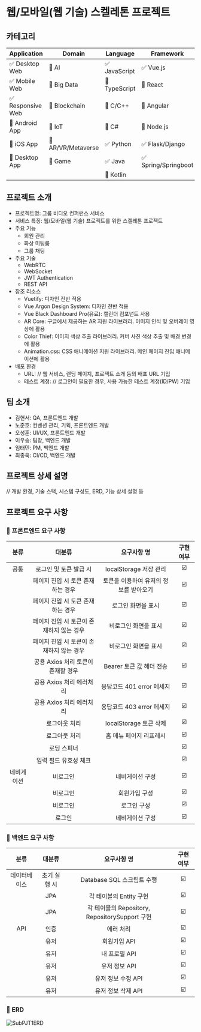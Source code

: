 # 웹/모바일(웹 기술) 스켈레톤 프로젝트

<!-- 필수 항목 -->

## 카테고리

| Application | Domain | Language | Framework |
| ---- | ---- | ---- | ---- |
| :white_check_mark: Desktop Web | :black_square_button: AI | :white_check_mark: JavaScript | :white_check_mark: Vue.js |
| :white_check_mark: Mobile Web | :black_square_button: Big Data | :black_square_button: TypeScript | :black_square_button: React |
| :white_check_mark: Responsive Web | :black_square_button: Blockchain | :black_square_button: C/C++ | :black_square_button: Angular |
| :black_square_button: Android App | :black_square_button: IoT | :black_square_button: C# | :black_square_button: Node.js |
| :black_square_button: iOS App | :black_square_button: AR/VR/Metaverse | :white_check_mark: Python | :white_check_mark: Flask/Django |
| :black_square_button: Desktop App | :black_square_button: Game | :white_check_mark: Java | :white_check_mark: Spring/Springboot |
| | | :black_square_button: Kotlin | |

<!-- 필수 항목 -->

## 프로젝트 소개

* 프로젝트명: 그룹 비디오 컨퍼런스 서비스
* 서비스 특징: 웹/모바일(웹 기술) 프로젝트를 위한 스켈레톤 프로젝트
* 주요 기능
  - 회원 관리
  - 화상 미팅룸
  - 그룹 채팅
* 주요 기술
  - WebRTC
  - WebSocket
  - JWT Authentication
  - REST API
* 참조 리소스
  * Vuetify: 디자인 전반 적용
  * Vue Argon Design System: 디자인 전반 적용
  * Vue Black Dashboard Pro(유료): 캘린더 컴포넌트 사용
  * AR Core: 구글에서 제공하는 AR 지원 라이브러리. 이미지 인식 및 오버레이 영상에 활용
  * Color Thief: 이미지 색상 추출 라이브러리. 커버 사진 색상 추출 및 배경 변경에 활용
  * Animation.css: CSS 애니메이션 지원 라이브러리. 메인 페이지 진입 애니메이션에 활용
* 배포 환경
  - URL: // 웹 서비스, 랜딩 페이지, 프로젝트 소개 등의 배포 URL 기입
  - 테스트 계정: // 로그인이 필요한 경우, 사용 가능한 테스트 계정(ID/PW) 기입

<!-- 자유 양식 -->

## 팀 소개
* 김현서: QA, 프론트엔드 개발
* 노준호: 컨벤션 관리, 기획, 프론트엔드 개발
* 오성훈: UI/UX, 프론트엔드 개발
* 이우승: 팀장, 백엔드 개발
* 임태민: PM, 백엔드 개발
* 최종욱: CI/CD, 백엔드 개발

<!-- 자유 양식 -->

## 프로젝트 상세 설명

// 개발 환경, 기술 스택, 시스템 구성도, ERD, 기능 상세 설명 등

## 프로젝트 요구 사항

### 📌 프론트엔드 요구 사항
| 분류           |  대분류     |   요구사항 명           |     구현 여부       |
| :----------------: | :----------------: | :----------------:  | :----------------: |
| 공통 |   로그인 및 토큰 발급 시 | localStorage 저장 관리 | ☑️ |
| |  페이지 진입 시 토큰 존재하는 경우 |  토큰을 이용하여 유저의 정보를 받아오기 | ☑️ |
| |  페이지 진입 시 토큰 존재하는 경우 |  로그인 화면을 표시 | ☑️ |
| | 페이지 진입 시 토큰이 존재하지 않는 경우 | 비로그인 화면을 표시 | ☑️ |
| | 페이지 진입 시 토큰이 존재하지 않는 경우 | 비로그인 화면을 표시 | ☑️ |
| | 공용 Axios 처리 토큰이 존재할 경우 | Bearer 토큰 값 헤더 전송 | ☑️ |
| | 공용 Axios 처리 에러처리 | 응답코드 401 error 메세지 | ☑️ |
| | 공용 Axios 처리 에러처리 | 응답코드 403 error 메세지 | ☑️ |
| | 로그아웃 처리 | localStorage 토큰 삭제 | ☑️ |
| | 로그아웃 처리 | 홈 메뉴 페이지 리프레시 | ☑️ |
| | 로딩 스피너 |  | ☑️ |
| | 입력 필드 유효성 체크 |  | ☑️ |
| 네비게이션 | 비로그인  | 네비게이션 구성 | ☑️ |
|  | 비로그인  | 회원가입 구성 | ☑️ |
|  | 비로그인  | 로그인 구성 | ☑️ |
|  | 로그인  | 네비게이션 구성 | ☑️ |


### 📌 백엔드 요구 사항
| 분류           |  대분류     |   요구사항 명           |     구현 여부       |
| :----------------: | :----------------: | :----------------:  | :----------------: |
| 데이터베이스 | 초기 실행 시 | Database SQL 스크립트 수행 | ☑️ |
| | JPA | 각 테이블의 Entity 구현 | ☑️ |
| | JPA | 각 테이블의 Repository, RepositorySupport 구현 | ☑️ |
| API | 인증 | 에러 처리 | ☑️ |
| | 유저 | 회원가입 API  | ☑️ |
| | 유저 | 내 프로필 API  | ☑️ |
| | 유저 | 유저 정보 API  | ☑️ |
| | 유저 | 유저 정보 수정 API  | ☑️ |
| | 유저 | 유저 정보 삭제 API  | ☑️ |

### 📌 ERD

![SubPJT1ERD](https://user-images.githubusercontent.com/91431779/212225285-009d9fef-086e-444e-a70d-bdb9400766d1.png)
